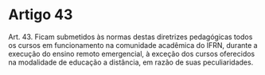 # Artigo 43

Art. 43. Ficam submetidos às normas destas diretrizes pedagógicas todos os cursos em funcionamento na comunidade acadêmica do
IFRN, durante a execução do ensino remoto emergencial, à exceção dos cursos oferecidos na modalidade de educação a distância,
em razão de suas peculiaridades.
